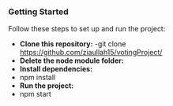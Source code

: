### Getting Started

Follow these steps to set up and run the project:

- **Clone this repository:**
-git clone https://github.com/ziaullah15/votingProject/
- **Delete the node module folder:**
- **Install dependencies:**
- npm install
- **Run the project:**
- npm start
